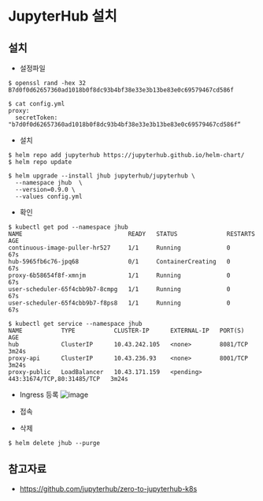 # JupyterHub 설치

## 설치
- 설정파일
```
$ openssl rand -hex 32
B7d0f0d62657360ad1018b0f8dc93b4bf38e33e3b13be83e0c69579467cd586f

$ cat config.yml
proxy:
  secretToken: "b7d0f0d62657360ad1018b0f8dc93b4bf38e33e3b13be83e0c69579467cd586f“
```
- 설치
```
$ helm repo add jupyterhub https://jupyterhub.github.io/helm-chart/
$ helm repo update

$ helm upgrade --install jhub jupyterhub/jupyterhub \
  --namespace jhub  \
  --version=0.9.0 \
  --values config.yml
```
- 확인
```
$ kubectl get pod --namespace jhub
NAME                              READY   STATUS              RESTARTS   AGE
continuous-image-puller-hr527     1/1     Running             0          67s
hub-5965fb6c76-jpq68              0/1     ContainerCreating   0          67s
proxy-6b58654f8f-xmnjm            1/1     Running             0          67s
user-scheduler-65f4cbb9b7-8cmpg   1/1     Running             0          67s
user-scheduler-65f4cbb9b7-f8ps8   1/1     Running             0          67s

$ kubectl get service --namespace jhub
NAME           TYPE           CLUSTER-IP      EXTERNAL-IP   PORT(S)                      AGE
hub            ClusterIP      10.43.242.105   <none>        8081/TCP                     3m24s
proxy-api      ClusterIP      10.43.236.93    <none>        8001/TCP                     3m24s
proxy-public   LoadBalancer   10.43.171.159   <pending>     443:31674/TCP,80:31485/TCP   3m24s
```
- Ingress 등록
![image](https://user-images.githubusercontent.com/11453229/112136991-0faa0500-8c13-11eb-8d6d-b38e1e7632b9.png)
- 접속

- 삭제
```
$ helm delete jhub --purge
```

## 참고자료
- https://github.com/jupyterhub/zero-to-jupyterhub-k8s
